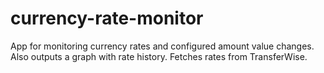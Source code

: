 # currency-rate-monitor
App for monitoring currency rates and configured amount value changes. Also outputs a graph with rate history. Fetches rates from TransferWise.
